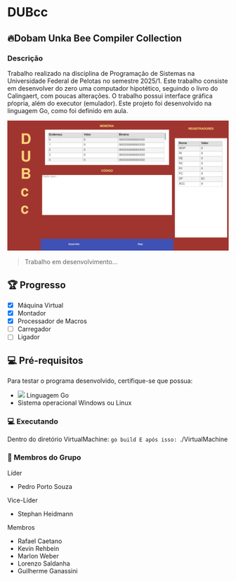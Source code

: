 # DUBcc

## 🔥Dobam Unka Bee Compiler Collection

### Descrição

Trabalho realizado na disciplina de Programação de Sistemas na Universidade Federal de Pelotas no semestre 2025/1. Este trabalho consiste em desenvolver do zero uma computador hipotético, seguindo o livro do Calingaert, com poucas alterações. O trabalho possui interface gráfica pŕopria, além do executor (emulador). Este projeto foi desenvolvido na linguagem Go, como foi definido em aula.

<img src="dubcc.png" alt="Placeholder">

> Trabalho em desenvolvimento...

## 🏆️ Progresso
- [x] Máquina Virtual
- [x] Montador
- [x] Processador de Macros
- [ ] Carregador
- [ ] Ligador

## 💻 Pré-requisitos

Para testar o programa desenvolvido, certifique-se que possua:

- <img src="https://img.shields.io/badge/Go-00ADD8?style=for-the-badge&logo=go&logoColor=white" /> Linguagem Go
- Sistema operacional Windows ou Linux

### 💻 Executando
Dentro do diretório VirtualMachine:
`go build
E após isso:
`./VirtualMachine

### 🤝 Membros do Grupo
Líder
- Pedro Porto Souza

Vice-Líder
- Stephan Heidmann

Membros
- Rafael Caetano
- Kevin Rehbein
- Marlon Weber
- Lorenzo Saldanha
- Guilherme Ganassini
